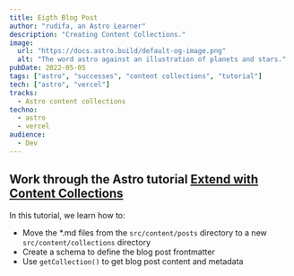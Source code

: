 ```yaml
---
title: Eigth Blog Post
author: "rudifa, an Astro Learner"
description: "Creating Content Collections."
image:
  url: "https://docs.astro.build/default-og-image.png"
  alt: "The word astro against an illustration of planets and stars."
pubDate: 2022-05-05
tags: ["astro", "successes", "content collections", "tutorial"]
tech: ["astro", "vercel"]
tracks:
  - Astro content collections
techno:
  - astro
  - vercel
audience:
  - Dev
---
```


## Work through the Astro tutorial [Extend with Content Collections](https://docs.astro.build/en/tutorials/add-content-collections/)

In this tutorial, we learn how to:

- Move the \*.md files from the `src/content/posts` directory to a new `src/content/collections` directory
- Create a schema to define the blog post frontmatter
- Use `getCollection()` to get blog post content and metadata
